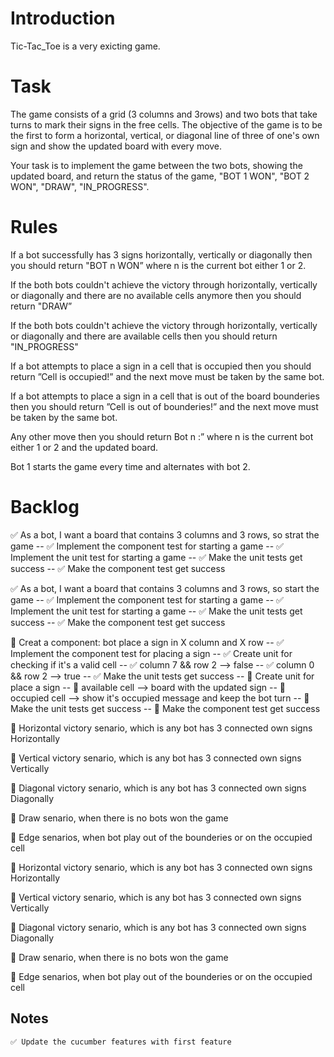 # Introduction

Tic-Tac_Toe is a very exicting game.

# Task
The game consists of a grid (3 columns and 3rows) and two bots that take turns to mark their signs in the free cells. The objective of the game is to be the first to form a horizontal, vertical, or diagonal line of three of one's own sign and show the updated board with every move.

Your task is to implement the game between the two bots, showing the updated board, and return the status of the game, "BOT 1 WON", "BOT 2 WON", "DRAW", "IN_PROGRESS".

# Rules
If a bot successfully has 3 signs horizontally, vertically or diagonally then you should return "BOT n WON” where n is the current bot either 1 or 2.

If the both bots couldn't achieve the victory through horizontally, vertically or diagonally and there are no available cells anymore then you should return "DRAW”

If the both bots couldn't achieve the victory through horizontally, vertically or diagonally and there are available cells then you should return "IN_PROGRESS"

If a bot attempts to place a sign in a cell that is occupied then you should return ”Cell is occupied!” and the next move must be taken by the same bot.

If a bot attempts to place a sign in a cell that is out of the board bounderies then you should return ”Cell is out of bounderies!” and the next move must be taken by the same bot.

Any other move then you should return Bot n :” where n is the current bot either 1 or 2 and the updated board.
 
Bot 1 starts the game every time and alternates with bot 2.

# Backlog

✅ As a bot, I want a board that contains 3 columns and 3 rows, so strat the game
    -- ✅ Implement the component test for starting a game
    -- ✅ Implement the unit test for starting a game
    -- ✅ Make the unit tests get success
    -- ✅ Make the component test get success

✅ As a bot, I want a board that contains 3 columns and 3 rows, so start the game
    -- ✅ Implement the component test for starting a game
    -- ✅ Implement the unit test for starting a game
    -- ✅ Make the unit tests get success
    -- ✅ Make the component test get success

🍅 Creat a component: bot place a sign in X column and X row
     -- ✅ Implement the component test for placing a sign
     -- ✅ Create unit for checking if it's a valid cell
         -- ✅ column 7 && row 2 --> false
         -- ✅ column 0 && row 2 --> true
     -- ✅ Make the unit tests get success
     -- 🍅 Create unit for place a sign 
         -- 🍅 available cell --> board with the updated sign
         -- 🍅 occupied cell --> show it's occupied message and keep the bot turn
     -- 🍅 Make the unit tests get success
     -- 🍅 Make the component test get success

🍅 Horizontal victory senario, which is any bot has 3 connected own signs Horizontally  

🍅 Vertical victory senario, which is any bot has 3 connected own signs Vertically  

🍅 Diagonal victory senario, which is any bot has 3 connected own signs Diagonally  

🍅 Draw senario, when there is no bots won the game

🍅 Edge senarios, when bot play out of the bounderies or on the occupied cell

🍅 Horizontal victory senario, which is any bot has 3 connected own signs Horizontally  

🍅 Vertical victory senario, which is any bot has 3 connected own signs Vertically  

🍅 Diagonal victory senario, which is any bot has 3 connected own signs Diagonally  

🍅 Draw senario, when there is no bots won the game

🍅 Edge senarios, when bot play out of the bounderies or on the occupied cell



## Notes 
    ✅ Update the cucumber features with first feature